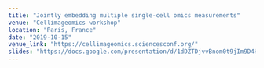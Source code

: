 ```yaml
---
title: "Jointly embedding multiple single-cell omics measurements"
venue: "Cellimageomics workshop"
location: "Paris, France"
date: "2019-10-15"
venue_link: "https://cellimageomics.sciencesconf.org/"
slides: "https://docs.google.com/presentation/d/1dDZTDjvvBnom0t9jIm9D4HCu8QlUQuYsS5rOjVqHF6I/edit?usp=sharing"
---
```

